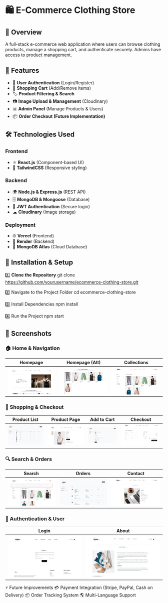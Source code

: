 # 🛍️ E-Commerce Clothing Store

## 📌 Overview
A full-stack e-commerce web application where users can browse clothing products, manage a shopping cart, and authenticate securely. Admins have access to product management.

## 🚀 Features
- 🔑 **User Authentication** (Login/Register)  
- 🛒 **Shopping Cart** (Add/Remove items)  
- 🏷️ **Product Filtering & Search**  
- 📷 **Image Upload & Management** (Cloudinary)  
- 📊 **Admin Panel** (Manage Products & Users)  
- 📦 **Order Checkout (Future Implementation)**  

## 🛠️ Technologies Used
### **Frontend**
- ⚛ **React.js** (Component-based UI)
- 🎨 **TailwindCSS** (Responsive styling)

### **Backend**
- 🌍 **Node.js & Express.js** (REST API)
- 🗄️ **MongoDB & Mongoose** (Database)
- 🔐 **JWT Authentication** (Secure login)
- ☁ **Cloudinary** (Image storage)

### **Deployment**
- 🌐 **Vercel** (Frontend)
- 🚀 **Render** (Backend)
- 📂 **MongoDB Atlas** (Cloud Database)

## 🔧 Installation & Setup

1️⃣ **Clone the Repository**
git clone https://github.com/yourusername/ecommerce-clothing-store.git

2️⃣ Navigate to the Project Folder
cd ecommerce-clothing-store

3️⃣ Install Dependencies
npm install

4️⃣ Run the Project
npm start

## 📸 Screenshots

### 🏠 Home & Navigation
| Homepage | Homepage (Alt) | Collections |
|----------|--------------|-------------|
| ![Homepage](docs/homepage.png) | ![Homepage2](docs/homepage2.png) | ![Collections](docs/collection.png) |

### 🛒 Shopping & Checkout
| Product List | Product Page | Add to Cart | Checkout |
|-------------|-------------|------------|---------|
| ![Product List](docs/productlist.png) | ![Product Page](docs/productpage.png) | ![Add Item](docs/add%20item.png) | ![Checkout](docs/checkout.png) |

### 🔍 Search & Orders
| Search | Orders | Contact |
|--------|--------|---------|
| ![Search](docs/searsh.png) | ![Orders](docs/orders.png) | ![Contact](docs/contact.png) |

### 🔑 Authentication & User
| Login | About |
|-------|-------|
| ![Login](docs/login.png) | ![About](docs/about.png) |


⚡ Future Improvements
💳 Payment Integration (Stripe, PayPal, Cash on Delivery)
📦 Order Tracking System
🌎 Multi-Language Support


